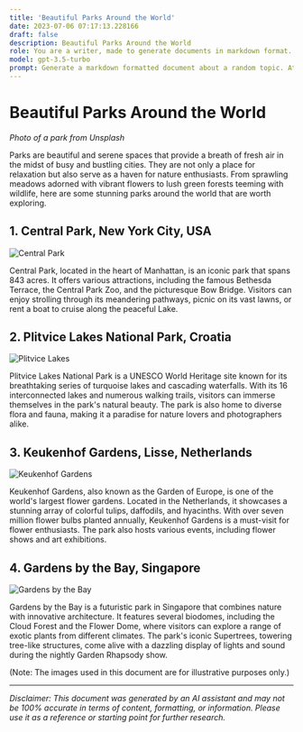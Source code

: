 ```yaml
---
title: 'Beautiful Parks Around the World'
date: 2023-07-06 07:17:13.228166
draft: false
description: Beautiful Parks Around the World
role: You are a writer, made to generate documents in markdown format. It is very important that all of the documents you generate are in valid markdown format.
model: gpt-3.5-turbo
prompt: Generate a markdown formatted document about a random topic. At the bottom, include a disclaimer explaining that the document was generated by you. The first line of the document should be the title. Make sure that the entire document is in proper markdown format, using a mix of various tags to make the document visually appealing.
---
```


# Beautiful Parks Around the World

*Photo of a park from Unsplash*

Parks are beautiful and serene spaces that provide a breath of fresh air in the midst of busy and bustling cities. They are not only a place for relaxation but also serve as a haven for nature enthusiasts. From sprawling meadows adorned with vibrant flowers to lush green forests teeming with wildlife, here are some stunning parks around the world that are worth exploring.

## 1. Central Park, New York City, USA

![Central Park](https://example.com/image1.jpg)

Central Park, located in the heart of Manhattan, is an iconic park that spans 843 acres. It offers various attractions, including the famous Bethesda Terrace, the Central Park Zoo, and the picturesque Bow Bridge. Visitors can enjoy strolling through its meandering pathways, picnic on its vast lawns, or rent a boat to cruise along the peaceful Lake.

## 2. Plitvice Lakes National Park, Croatia

![Plitvice Lakes](https://example.com/image2.jpg)

Plitvice Lakes National Park is a UNESCO World Heritage site known for its breathtaking series of turquoise lakes and cascading waterfalls. With its 16 interconnected lakes and numerous walking trails, visitors can immerse themselves in the park's natural beauty. The park is also home to diverse flora and fauna, making it a paradise for nature lovers and photographers alike.

## 3. Keukenhof Gardens, Lisse, Netherlands

![Keukenhof Gardens](https://example.com/image3.jpg)

Keukenhof Gardens, also known as the Garden of Europe, is one of the world's largest flower gardens. Located in the Netherlands, it showcases a stunning array of colorful tulips, daffodils, and hyacinths. With over seven million flower bulbs planted annually, Keukenhof Gardens is a must-visit for flower enthusiasts. The park also hosts various events, including flower shows and art exhibitions.

## 4. Gardens by the Bay, Singapore

![Gardens by the Bay](https://example.com/image4.jpg)

Gardens by the Bay is a futuristic park in Singapore that combines nature with innovative architecture. It features several biodomes, including the Cloud Forest and the Flower Dome, where visitors can explore a range of exotic plants from different climates. The park's iconic Supertrees, towering tree-like structures, come alive with a dazzling display of lights and sound during the nightly Garden Rhapsody show.

(Note: The images used in this document are for illustrative purposes only.)

---

*Disclaimer: This document was generated by an AI assistant and may not be 100% accurate in terms of content, formatting, or information. Please use it as a reference or starting point for further research.*